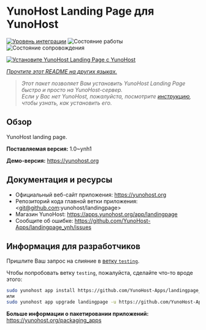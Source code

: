 <!--
Важно: этот README был автоматически сгенерирован <https://github.com/YunoHost/apps/tree/master/tools/readme_generator>
Он НЕ ДОЛЖЕН редактироваться вручную.
-->

# YunoHost Landing Page для YunoHost

[![Уровень интеграции](https://apps.yunohost.org/badge/integration/landingpage)](https://ci-apps.yunohost.org/ci/apps/landingpage/)
![Состояние работы](https://apps.yunohost.org/badge/state/landingpage)
![Состояние сопровождения](https://apps.yunohost.org/badge/maintained/landingpage)

[![Установите YunoHost Landing Page с YunoHost](https://install-app.yunohost.org/install-with-yunohost.svg)](https://install-app.yunohost.org/?app=landingpage)

*[Прочтите этот README на других языках.](./ALL_README.md)*

> *Этот пакет позволяет Вам установить YunoHost Landing Page быстро и просто на YunoHost-сервер.*  
> *Если у Вас нет YunoHost, пожалуйста, посмотрите [инструкцию](https://yunohost.org/install), чтобы узнать, как установить его.*

## Обзор

YunoHost landing page.

**Поставляемая версия:** 1.0~ynh1

**Демо-версия:** <https://yunohost.org>
## Документация и ресурсы

- Официальный веб-сайт приложения: <https://yunohost.org>
- Репозиторий кода главной ветки приложения: <git@github.com:yunohost/landingpage>
- Магазин YunoHost: <https://apps.yunohost.org/app/landingpage>
- Сообщите об ошибке: <https://github.com/YunoHost-Apps/landingpage_ynh/issues>

## Информация для разработчиков

Пришлите Ваш запрос на слияние в [ветку `testing`](https://github.com/YunoHost-Apps/landingpage_ynh/tree/testing).

Чтобы попробовать ветку `testing`, пожалуйста, сделайте что-то вроде этого:

```bash
sudo yunohost app install https://github.com/YunoHost-Apps/landingpage_ynh/tree/testing --debug
или
sudo yunohost app upgrade landingpage -u https://github.com/YunoHost-Apps/landingpage_ynh/tree/testing --debug
```

**Больше информации о пакетировании приложений:** <https://yunohost.org/packaging_apps>
